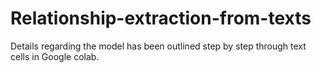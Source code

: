 # Relationship-extraction-from-texts

Details regarding the model has been outlined step by step through text cells in Google colab.
